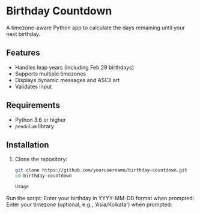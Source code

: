 # Birthday Countdown

A timezone-aware Python app to calculate the days remaining until your next birthday.

## Features
- Handles leap years (including Feb 29 birthdays)
- Supports multiple timezones
- Displays dynamic messages and ASCII art
- Validates input

## Requirements
- Python 3.6 or higher
- `pendulum` library

## Installation
1. Clone the repository:
   ```bash
   git clone https://github.com/yourusername/birthday-countdown.git
   cd birthday-countdown

   Usage
Run the script:
Enter your birthday in YYYY-MM-DD format when prompted:
Enter your timezone (optional, e.g., 'Asia/Kolkata') when prompted:
